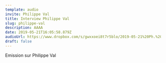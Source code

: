 ```yaml
---
template: audio
invite: Philippe Val
title: Interview Philippe Val
slug: philippe-val
description: AAAA
date: 2019-05-21T16:05:58.879Z
audioUrl: https://www.dropbox.com/s/gwxxoei8t7r5blo/2019-05-21%20Ph.%20VAL.mp3?dl=1
draft: false
---
```

Emission sur Philippe Val